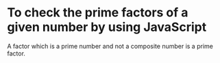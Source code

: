 # To check the prime factors of a given number by using JavaScript

A factor which is a prime number and not a composite number is a prime factor.
